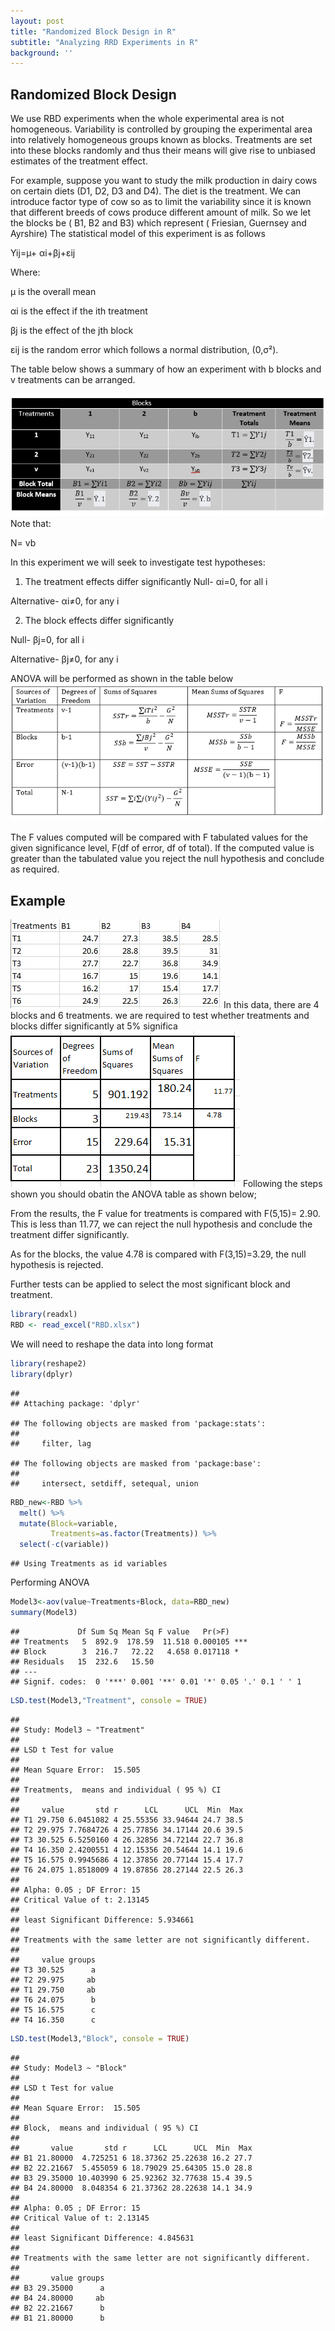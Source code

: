 ```yaml
---
layout: post
title: "Randomized Block Design in R"
subtitle: "Analyzing RRD Experiments in R"
background: ''
---
```



## Randomized Block Design
We use RBD experiments when the whole experimental area is not homogeneous. Variability is controlled by grouping the experimental area into relatively homogeneous groups known as blocks. Treatments are set into these blocks randomly and thus their means will give rise to unbiased estimates of the treatment effect.

For example, suppose you want to study the milk production in dairy cows on certain diets (D1, D2, D3 and D4). The diet is the treatment. We can introduce factor type of cow so as to limit the variability since it is known that different breeds of cows produce different amount of milk. So we let the blocks be ( B1, B2 and B3) which represent ( Friesian, Guernsey and Ayrshire)
The statistical model of this experiment is as follows

Yij=µ+ αi+βj+εij

Where:

µ is the overall mean

αi is the effect if the ith treatment

βj is the effect of the jth block

εij is the random error which follows a normal distribution, (0,σ²).

The table below shows a summary of how an experiment with b blocks and v treatments can be arranged.

![](/img/posts/CRD_RBD/rbdtable.png)
Note that:

N= vb

In this experiment we will seek to investigate test hypotheses:

1. The treatment effects differ significantly
Null- αi=0, for all i

Alternative- αi≠0, for any i

2. The block effects differ significantly

Null- βj=0, for all i

Alternative- βj≠0, for any i

ANOVA will be performed as shown in the table below
![](/img/posts/CRD_RBD/rbdarrange.png)

The F values computed will be compared with F tabulated values for the given significance level, F(df of error, df of total). If the computed value is greater than the tabulated value you reject the null hypothesis and conclude as required.

## Example 
![](/img/posts/CRD_RBD/rbdqn.jpg)
In this data, there are 4 blocks and 6 treatments. we are required to
test whether treatments and blocks differ significantly at 5%
significa![](/img/posts/CRD_RBD/rbdqnsol.png)
Following the steps shown you should obatin the ANOVA table as shown below;

From the results, the F value for treatments is compared with F(5,15)= 2.90. This is less than 11.77, we can reject the null hypothesis and conclude the treatment differ significantly.

As for the blocks, the value 4.78 is compared with F(3,15)=3.29, the null hypothesis is rejected.

Further tests can be applied to select the most significant block and treatment.


``` r
library(readxl)
RBD <- read_excel("RBD.xlsx")
```

We will need to reshape the data into long format

``` r
library(reshape2)
library(dplyr)
```

    ## 
    ## Attaching package: 'dplyr'

    ## The following objects are masked from 'package:stats':
    ## 
    ##     filter, lag

    ## The following objects are masked from 'package:base':
    ## 
    ##     intersect, setdiff, setequal, union

``` r
RBD_new<-RBD %>% 
  melt() %>% 
  mutate(Block=variable,
         Treatments=as.factor(Treatments)) %>% 
  select(-c(variable))
```

    ## Using Treatments as id variables

Performing ANOVA

``` r
Model3<-aov(value~Treatments+Block, data=RBD_new)
summary(Model3)
```

    ##             Df Sum Sq Mean Sq F value   Pr(>F)    
    ## Treatments   5  892.9  178.59  11.518 0.000105 ***
    ## Block        3  216.7   72.22   4.658 0.017118 *  
    ## Residuals   15  232.6   15.50                     
    ## ---
    ## Signif. codes:  0 '***' 0.001 '**' 0.01 '*' 0.05 '.' 0.1 ' ' 1

``` r
LSD.test(Model3,"Treatment", console = TRUE)
```

    ## 
    ## Study: Model3 ~ "Treatment"
    ## 
    ## LSD t Test for value 
    ## 
    ## Mean Square Error:  15.505 
    ## 
    ## Treatments,  means and individual ( 95 %) CI
    ## 
    ##     value       std r      LCL      UCL  Min  Max
    ## T1 29.750 6.0451082 4 25.55356 33.94644 24.7 38.5
    ## T2 29.975 7.7684726 4 25.77856 34.17144 20.6 39.5
    ## T3 30.525 6.5250160 4 26.32856 34.72144 22.7 36.8
    ## T4 16.350 2.4200551 4 12.15356 20.54644 14.1 19.6
    ## T5 16.575 0.9945686 4 12.37856 20.77144 15.4 17.7
    ## T6 24.075 1.8518009 4 19.87856 28.27144 22.5 26.3
    ## 
    ## Alpha: 0.05 ; DF Error: 15
    ## Critical Value of t: 2.13145 
    ## 
    ## least Significant Difference: 5.934661 
    ## 
    ## Treatments with the same letter are not significantly different.
    ## 
    ##     value groups
    ## T3 30.525      a
    ## T2 29.975     ab
    ## T1 29.750     ab
    ## T6 24.075      b
    ## T5 16.575      c
    ## T4 16.350      c

``` r
LSD.test(Model3,"Block", console = TRUE)
```

    ## 
    ## Study: Model3 ~ "Block"
    ## 
    ## LSD t Test for value 
    ## 
    ## Mean Square Error:  15.505 
    ## 
    ## Block,  means and individual ( 95 %) CI
    ## 
    ##       value       std r      LCL      UCL  Min  Max
    ## B1 21.80000  4.725251 6 18.37362 25.22638 16.2 27.7
    ## B2 22.21667  5.455059 6 18.79029 25.64305 15.0 28.8
    ## B3 29.35000 10.403990 6 25.92362 32.77638 15.4 39.5
    ## B4 24.80000  8.048354 6 21.37362 28.22638 14.1 34.9
    ## 
    ## Alpha: 0.05 ; DF Error: 15
    ## Critical Value of t: 2.13145 
    ## 
    ## least Significant Difference: 4.845631 
    ## 
    ## Treatments with the same letter are not significantly different.
    ## 
    ##       value groups
    ## B3 29.35000      a
    ## B4 24.80000     ab
    ## B2 22.21667      b
    ## B1 21.80000      b
